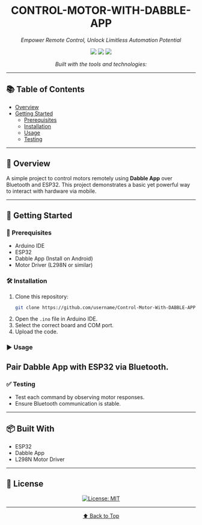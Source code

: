 <h1 align="center">CONTROL-MOTOR-WITH-DABBLE-APP</h1>
<p align="center"><em>Empower Remote Control, Unlock Limitless Automation Potential</em></p>

<p align="center">
  <img src="https://img.shields.io/badge/last%20commit-today-brightgreen" />
  <img src="https://img.shields.io/badge/c++-100%25-blue" />
  <img src="https://img.shields.io/badge/languages-1-informational" />
</p>

<p align="center"><em>Built with the tools and technologies:</em></p>

---

## 📚 Table of Contents

- [Overview](#overview)
- [Getting Started](#getting-started)
  - [Prerequisites](#prerequisites)
  - [Installation](#installation)
  - [Usage](#usage)
  - [Testing](#testing)

---

## 📝 Overview

A simple project to control motors remotely using **Dabble App** over Bluetooth and ESP32. This project demonstrates a basic yet powerful way to interact with hardware via mobile.

---

## 🚀 Getting Started

### 🔧 Prerequisites

- Arduino IDE
- ESP32
- Dabble App (Install on Android)
- Motor Driver (L298N or similar)

### 🛠 Installation

1. Clone this repository:
    ```bash
    git clone https://github.com/username/Control-Motor-With-DABBLE-APP.git
    ```
2. Open the `.ino` file in Arduino IDE.
3. Select the correct board and COM port.
4. Upload the code.

### ▶️ Usage

Pair Dabble App with ESP32 via Bluetooth.
---

### ✅ Testing

- Test each command by observing motor responses.
- Ensure Bluetooth communication is stable.

---

## 📦 Built With

- ESP32
- Dabble App
- L298N Motor Driver

---

## 📝 License
<p align="center">
  <a href="https://github.com/ficrammanifur/ficrammanifur/blob/main/LICENSE">
    <img src="https://img.shields.io/badge/license-MIT-blue" alt="License: MIT" />
  </a>
</p>

---

<p align="center">
  <a href="#control-motor-with-dabble-app">⬆ Back to Top</a>
</p>
